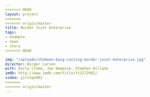 ```yaml
---
<<<<<<< HEAD
layout: project
=======
>>>>>>> origin/master
title: Murder Joint Enterprise
tags:
- example
- news
- story
<<<<<<< HEAD

img: "/uploads/shaheen-baig-casting-murder-joint-enterprise.jpg"
director: Birger Larsen
with: Karla Crome, Joe Dempsie, Stephen Dillane
imdb: http://www.imdb.com/title/tt2272902/
video: yjrtxqu882
=======
>>>>>>> origin/master
---
```


